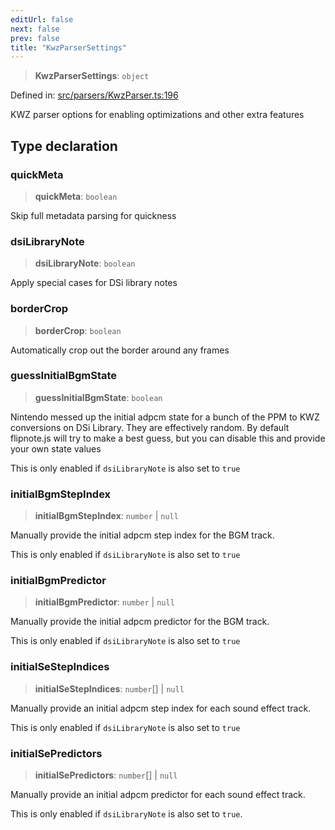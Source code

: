 ```yaml
---
editUrl: false
next: false
prev: false
title: "KwzParserSettings"
---
```


> **KwzParserSettings**: `object`

Defined in: [src/parsers/KwzParser.ts:196](https://github.com/jaames/flipnote.js/blob/fa9305c29e8ec1c9100d20a6b44d2fa614eb1888/src/parsers/KwzParser.ts#L196)

KWZ parser options for enabling optimizations and other extra features

## Type declaration

### quickMeta

> **quickMeta**: `boolean`

Skip full metadata parsing for quickness

### dsiLibraryNote

> **dsiLibraryNote**: `boolean`

Apply special cases for DSi library notes

### borderCrop

> **borderCrop**: `boolean`

Automatically crop out the border around any frames

### guessInitialBgmState

> **guessInitialBgmState**: `boolean`

Nintendo messed up the initial adpcm state for a bunch of the PPM to KWZ conversions on DSi Library. They are effectively random.
By default flipnote.js will try to make a best guess, but you can disable this and provide your own state values

This is only enabled if `dsiLibraryNote` is also set to `true`

### initialBgmStepIndex

> **initialBgmStepIndex**: `number` \| `null`

Manually provide the initial adpcm step index for the BGM track.

This is only enabled if `dsiLibraryNote` is also set to `true`

### initialBgmPredictor

> **initialBgmPredictor**: `number` \| `null`

Manually provide the initial adpcm predictor for the BGM track.

This is only enabled if `dsiLibraryNote` is also set to `true`

### initialSeStepIndices

> **initialSeStepIndices**: `number`[] \| `null`

Manually provide an initial adpcm step index for each sound effect track.

This is only enabled if `dsiLibraryNote` is also set to `true`

### initialSePredictors

> **initialSePredictors**: `number`[] \| `null`

Manually provide an initial adpcm predictor for each sound effect track.

This is only enabled if `dsiLibraryNote` is also set to `true`.
